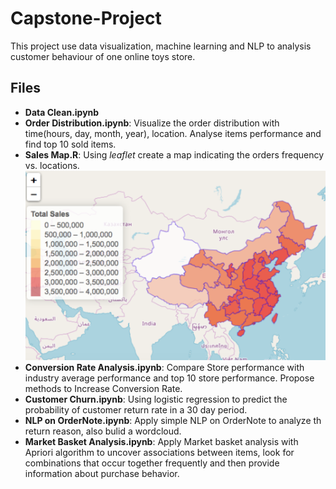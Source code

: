 # Capstone-Project
This project use data visualization, machine learning and NLP to analysis customer behaviour of one online toys store.

## Files
* **Data Clean.ipynb**
* **Order Distribution.ipynb**: Visualize the order distribution with time(hours, day, month, year), location. Analyse items performance and find top 10 sold items.
* **Sales Map.R**: Using *leaflet* create a map indicating the orders frequency vs. locations.
![map](https://github.com/lmxs1237/Capstone-Project/blob/master/images/map.png)  
* **Conversion Rate Analysis.ipynb**: Compare Store performance with industry average performance and top 10 store performance. Propose methods to Increase Conversion Rate.  
* **Customer Churn.ipynb**: Using logistic regression to predict the probability of customer return rate in a 30 day period.
* **NLP on OrderNote.ipynb**: Apply simple NLP on OrderNote to analyze th return reason, also bulid a wordcloud.
* **Market Basket Analysis.ipynb**: Apply Market basket analysis with Apriori algorithm to uncover associations between items, look for combinations that occur together frequently and then provide information about purchase behavior. 


